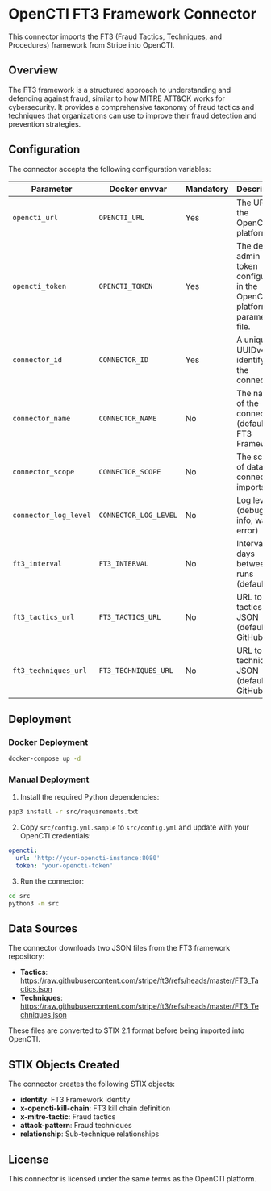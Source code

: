 # OpenCTI FT3 Framework Connector

This connector imports the FT3 (Fraud Tactics, Techniques, and Procedures) framework from Stripe into OpenCTI.

## Overview

The FT3 framework is a structured approach to understanding and defending against fraud, similar to how MITRE ATT&CK works for cybersecurity. It provides a comprehensive taxonomy of fraud tactics and techniques that organizations can use to improve their fraud detection and prevention strategies.

## Configuration

The connector accepts the following configuration variables:

| Parameter | Docker envvar | Mandatory | Description |
| --- | --- | --- | --- |
| `opencti_url` | `OPENCTI_URL` | Yes | The URL of the OpenCTI platform. |
| `opencti_token` | `OPENCTI_TOKEN` | Yes | The default admin token configured in the OpenCTI platform parameters file. |
| `connector_id` | `CONNECTOR_ID` | Yes | A unique UUIDv4 identifying the connector. |
| `connector_name` | `CONNECTOR_NAME` | No | The name of the connector (default: FT3 Framework) |
| `connector_scope` | `CONNECTOR_SCOPE` | No | The scope of data the connector imports |
| `connector_log_level` | `CONNECTOR_LOG_LEVEL` | No | Log level (debug, info, warn, error) |
| `ft3_interval` | `FT3_INTERVAL` | No | Interval in days between runs (default: 7) |
| `ft3_tactics_url` | `FT3_TACTICS_URL` | No | URL to FT3 tactics JSON (default: GitHub) |
| `ft3_techniques_url` | `FT3_TECHNIQUES_URL` | No | URL to FT3 techniques JSON (default: GitHub) |

## Deployment

### Docker Deployment

```bash
docker-compose up -d
```

### Manual Deployment

1. Install the required Python dependencies:
```bash
pip3 install -r src/requirements.txt
```

2. Copy `src/config.yml.sample` to `src/config.yml` and update with your OpenCTI credentials:
```yaml
opencti:
  url: 'http://your-opencti-instance:8080'
  token: 'your-opencti-token'
```

3. Run the connector:
```bash
cd src
python3 -m src
```

## Data Sources

The connector downloads two JSON files from the FT3 framework repository:
- **Tactics**: https://raw.githubusercontent.com/stripe/ft3/refs/heads/master/FT3_Tactics.json
- **Techniques**: https://raw.githubusercontent.com/stripe/ft3/refs/heads/master/FT3_Techniques.json

These files are converted to STIX 2.1 format before being imported into OpenCTI.

## STIX Objects Created

The connector creates the following STIX objects:
- **identity**: FT3 Framework identity
- **x-opencti-kill-chain**: FT3 kill chain definition
- **x-mitre-tactic**: Fraud tactics
- **attack-pattern**: Fraud techniques
- **relationship**: Sub-technique relationships

## License

This connector is licensed under the same terms as the OpenCTI platform.
